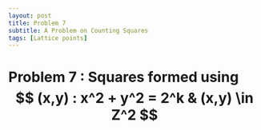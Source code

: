 ```yaml
---
layout: post
title: Problem 7
subtitle: A Problem on Counting Squares
tags: [Lattice points]
---
```

# Problem 7 : Squares formed using $$ (x,y) :  x^2 + y^2 = 2^k & (x,y) \in Z^2 $$

